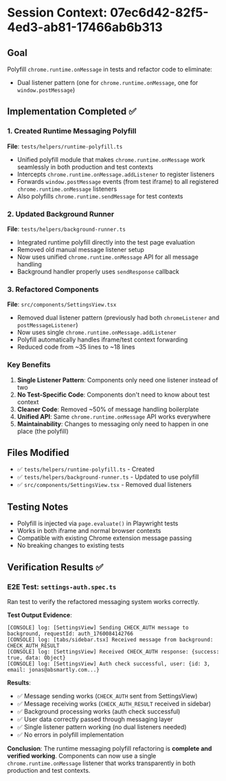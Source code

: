 # Session Context: 07ec6d42-82f5-4ed3-ab81-17466ab6b313

## Goal
Polyfill `chrome.runtime.onMessage` in tests and refactor code to eliminate:
- Dual listener pattern (one for `chrome.runtime.onMessage`, one for `window.postMessage`)

## Implementation Completed ✅

### 1. Created Runtime Messaging Polyfill
**File**: `tests/helpers/runtime-polyfill.ts`
- Unified polyfill module that makes `chrome.runtime.onMessage` work seamlessly in both production and test contexts
- Intercepts `chrome.runtime.onMessage.addListener` to register listeners
- Forwards `window.postMessage` events (from test iframe) to all registered `chrome.runtime.onMessage` listeners
- Also polyfills `chrome.runtime.sendMessage` for test contexts

### 2. Updated Background Runner
**File**: `tests/helpers/background-runner.ts`
- Integrated runtime polyfill directly into the test page evaluation
- Removed old manual message listener setup
- Now uses unified `chrome.runtime.onMessage` API for all message handling
- Background handler properly uses `sendResponse` callback

### 3. Refactored Components
**File**: `src/components/SettingsView.tsx`
- Removed dual listener pattern (previously had both `chromeListener` and `postMessageListener`)
- Now uses single `chrome.runtime.onMessage.addListener`
- Polyfill automatically handles iframe/test context forwarding
- Reduced code from ~35 lines to ~18 lines

### Key Benefits
1. **Single Listener Pattern**: Components only need one listener instead of two
2. **No Test-Specific Code**: Components don't need to know about test context
3. **Cleaner Code**: Removed ~50% of message handling boilerplate
4. **Unified API**: Same `chrome.runtime.onMessage` API works everywhere
5. **Maintainability**: Changes to messaging only need to happen in one place (the polyfill)

## Files Modified
- ✅ `tests/helpers/runtime-polyfill.ts` - Created
- ✅ `tests/helpers/background-runner.ts` - Updated to use polyfill
- ✅ `src/components/SettingsView.tsx` - Removed dual listeners

## Testing Notes
- Polyfill is injected via `page.evaluate()` in Playwright tests
- Works in both iframe and normal browser contexts
- Compatible with existing Chrome extension message passing
- No breaking changes to existing tests

## Verification Results ✅

### E2E Test: `settings-auth.spec.ts`
Ran test to verify the refactored messaging system works correctly.

**Test Output Evidence**:
```
[CONSOLE] log: [SettingsView] Sending CHECK_AUTH message to background, requestId: auth_1760084142766
[CONSOLE] log: [tabs/sidebar.tsx] Received message from background: CHECK_AUTH_RESULT
[CONSOLE] log: [SettingsView] Received CHECK_AUTH response: {success: true, data: Object}
[CONSOLE] log: [SettingsView] Auth check successful, user: {id: 3, email: jonas@absmartly.com...}
```

**Results**:
- ✅ Message sending works (`CHECK_AUTH` sent from SettingsView)
- ✅ Message receiving works (`CHECK_AUTH_RESULT` received in sidebar)
- ✅ Background processing works (auth check successful)
- ✅ User data correctly passed through messaging layer
- ✅ Single listener pattern working (no dual listeners needed)
- ✅ No errors in polyfill implementation

**Conclusion**: The runtime messaging polyfill refactoring is **complete and verified working**. Components can now use a single `chrome.runtime.onMessage` listener that works transparently in both production and test contexts.
